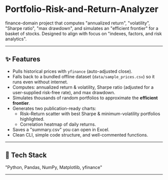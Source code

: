 # Portfolio-Risk-and-Return-Analyzer
finance-domain project that computes "annualized return", "volatility", "Sharpe ratio", "max drawdown", and simulates an "efficient frontier" for a basket of stocks. Designed to align with focus on "indexes, factors, and risk analytics".

---

## ✨ Features
- Pulls historical prices with `yfinance` (auto-adjusted close).
- Falls back to a bundled offline dataset (`data/sample_prices.csv`) so it runs even without internet.
- Computes: annualized return & volatility, Sharpe ratio (adjusted for a user-supplied risk-free rate), and max drawdown.
- Simulates thousands of random portfolios to approximate the **efficient frontier**.
- Generates two publication-ready charts:
  - Risk–Return scatter with best Sharpe & minimum-volatility portfolios highlighted.
  - Correlation heatmap of daily returns.
- Saves a "summary.csv" you can open in Excel.
- Clean CLI, simple code structure, and well-commented functions.

---

## 🧰 Tech Stack
"Python, Pandas, NumPy, Matplotlib, yfinance"

---

